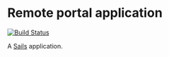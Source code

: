 # Remote portal application

[![Build Status](https://travis-ci.org/Bernardstanislas/Remote-portal.svg)](https://travis-ci.org/Bernardstanislas/Remote-portal)

A [Sails](http://sailsjs.org) application.

